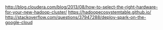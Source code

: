 http://blog.cloudera.com/blog/2013/08/how-to-select-the-right-hardware-for-your-new-hadoop-cluster/
https://hadoopecosystemtable.github.io/
http://stackoverflow.com/questions/37947288/deploy-spark-on-the-google-cloud
